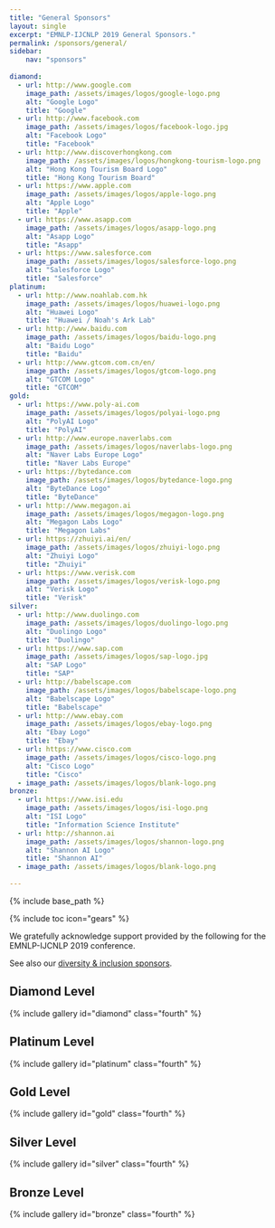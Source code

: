 ```yaml
---
title: "General Sponsors"
layout: single
excerpt: "EMNLP-IJCNLP 2019 General Sponsors."
permalink: /sponsors/general/
sidebar: 
    nav: "sponsors"
    
diamond:
  - url: http://www.google.com
    image_path: /assets/images/logos/google-logo.png
    alt: "Google Logo"
    title: "Google"
  - url: http://www.facebook.com
    image_path: /assets/images/logos/facebook-logo.jpg
    alt: "Facebook Logo"
    title: "Facebook"
  - url: http://www.discoverhongkong.com
    image_path: /assets/images/logos/hongkong-tourism-logo.png
    alt: "Hong Kong Tourism Board Logo"
    title: "Hong Kong Tourism Board"
  - url: https://www.apple.com
    image_path: /assets/images/logos/apple-logo.png
    alt: "Apple Logo"
    title: "Apple"
  - url: https://www.asapp.com
    image_path: /assets/images/logos/asapp-logo.png
    alt: "Asapp Logo"
    title: "Asapp"
  - url: https://www.salesforce.com
    image_path: /assets/images/logos/salesforce-logo.png
    alt: "Salesforce Logo"
    title: "Salesforce"
platinum:
  - url: http://www.noahlab.com.hk
    image_path: /assets/images/logos/huawei-logo.png
    alt: "Huawei Logo"
    title: "Huawei / Noah's Ark Lab"
  - url: http://www.baidu.com
    image_path: /assets/images/logos/baidu-logo.png
    alt: "Baidu Logo"
    title: "Baidu"
  - url: http://www.gtcom.com.cn/en/
    image_path: /assets/images/logos/gtcom-logo.png
    alt: "GTCOM Logo"
    title: "GTCOM"
gold:
  - url: https://www.poly-ai.com
    image_path: /assets/images/logos/polyai-logo.png
    alt: "PolyAI Logo"
    title: "PolyAI"
  - url: http://www.europe.naverlabs.com
    image_path: /assets/images/logos/naverlabs-logo.png
    alt: "Naver Labs Europe Logo"
    title: "Naver Labs Europe"
  - url: https://bytedance.com
    image_path: /assets/images/logos/bytedance-logo.png
    alt: "ByteDance Logo"
    title: "ByteDance"
  - url: http://www.megagon.ai 
    image_path: /assets/images/logos/megagon-logo.png
    alt: "Megagon Labs Logo"
    title: "Megagon Labs"
  - url: https://zhuiyi.ai/en/
    image_path: /assets/images/logos/zhuiyi-logo.png
    alt: "Zhuiyi Logo"
    title: "Zhuiyi"
  - url: https://www.verisk.com
    image_path: /assets/images/logos/verisk-logo.png
    alt: "Verisk Logo"
    title: "Verisk"
silver:
  - url: http://www.duolingo.com
    image_path: /assets/images/logos/duolingo-logo.png
    alt: "Duolingo Logo"
    title: "Duolingo"
  - url: https://www.sap.com
    image_path: /assets/images/logos/sap-logo.jpg
    alt: "SAP Logo"
    title: "SAP" 
  - url: http://babelscape.com
    image_path: /assets/images/logos/babelscape-logo.png
    alt: "Babelscape Logo"
    title: "Babelscape"   
  - url: http://www.ebay.com
    image_path: /assets/images/logos/ebay-logo.png
    alt: "Ebay Logo"
    title: "Ebay"
  - url: https://www.cisco.com
    image_path: /assets/images/logos/cisco-logo.png
    alt: "Cisco Logo"
    title: "Cisco"
  - image_path: /assets/images/logos/blank-logo.png
bronze:  
  - url: https://www.isi.edu
    image_path: /assets/images/logos/isi-logo.png
    alt: "ISI Logo"
    title: "Information Science Institute"
  - url: http://shannon.ai
    image_path: /assets/images/logos/shannon-logo.png
    alt: "Shannon AI Logo"
    title: "Shannon AI"    
  - image_path: /assets/images/logos/blank-logo.png
    
---
```

{% include base_path %}

{% include toc icon="gears" %}

We gratefully acknowledge support provided by the following for the EMNLP-IJCNLP 2019 conference.

See also our <a href="../diversity/">diversity &amp; inclusion sponsors</a>.


## Diamond Level

{% include gallery id="diamond" class="fourth" %}


## Platinum Level

{% include gallery id="platinum" class="fourth" %}


## Gold Level

{% include gallery id="gold" class="fourth" %}


## Silver Level

{% include gallery id="silver" class="fourth" %}


## Bronze Level

{% include gallery id="bronze" class="fourth" %}


<!--
## Supporter Level

{% include gallery id="supporter" class="fourth" %}

<div class="text-center"> 
<a href="/sponsors/benefits/"><button class="btn btn--large btn--inverse">Sponsorship Tiers &amp; Pricing</button></a>
</div>
-->

<br/>
